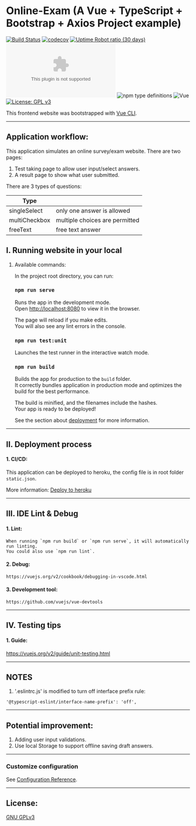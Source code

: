 # Online-Exam (A Vue + TypeScript + Bootstrap + Axios Project example)
[![Build Status](https://travis-ci.com/jingbojin/exam.svg?token=AiCM6zPJxbZCtuxqfTpu&branch=master)](https://travis-ci.com/jingbojin/exam)
[![codecov](https://codecov.io/gh/jingbojin/exam/branch/master/graph/badge.svg)](https://codecov.io/gh/jingbojin/exam)
[![Uptime Robot ratio (30 days)](https://img.shields.io/uptimerobot/ratio/m785725864-85305093236c6fea5c07351a)](https://uptimerobot.com/dashboard#785725864)
[![Website exam.jingbojin.com](https://img.shields.io/website-up-down-green-red/http/exam.jingbojin.com)](http://exam.jingbojin.com/)
![npm type definitions](https://img.shields.io/npm/types/typescript?label=TS)
![Vue](https://img.shields.io/badge/vue-2.x-brightgreen.svg)
[![License: GPL v3](https://img.shields.io/badge/License-GPLv3-blue.svg)](https://www.gnu.org/licenses/gpl-3.0)

This frontend website was bootstrapped with [Vue CLI](https://cli.vuejs.org/).

***
## Application workflow:
This application simulates an online survey/exam website. 
There are two pages:
1. Test taking page to allow user input/select answers.
2. A result page to show what user submitted.

There are 3 types of questions:

| Type          |                                |
| ------------- |:-------------------------------|
| singleSelect  | only one answer is allowed     |
| multiCheckbox | multiple choices are permitted |
| freeText      | free text answer               |

## I. Running website in your local
1. Available commands: 

    In the project root directory, you can run:
    
    ### `npm run serve`
    
    Runs the app in the development mode.<br>
    Open [http://localhost:8080](http://localhost:8080) to view it in the browser.
    
    The page will reload if you make edits.<br>
    You will also see any lint errors in the console.
    
    ### `npm run test:unit`
    
    Launches the test runner in the interactive watch mode.<br>
    
    ### `npm run build`
    
    Builds the app for production to the `build` folder.<br>
    It correctly bundles application in production mode and optimizes the build for the best performance.
    
    The build is minified, and the filenames include the hashes.<br>
    Your app is ready to be deployed!
    
    See the section about [deployment](https://cli.vuejs.org/guide/deployment.html#general-guidelines) for more information.
***

## II. Deployment process
#### 1. CI/CD:
This application can be deployed to heroku, the config file is in root folder `static.json`.

More information:
[Deploy to heroku](https://cli.vuejs.org/guide/deployment.html#heroku)

***
## III. IDE Lint & Debug
#### 1. Lint: 
    When running `npm run build` or `npm run serve`, it will automatically run linting. 
    You could also use `npm run lint`. 

#### 2. Debug: 
    https://vuejs.org/v2/cookbook/debugging-in-vscode.html

#### 3. Development tool: 
    https://github.com/vuejs/vue-devtools
    
***
## IV. Testing tips
#### 1. Guide:
https://vuejs.org/v2/guide/unit-testing.html

***
## NOTES
1. '.eslintrc.js' is modified to turn off interface prefix rule:
```
'@typescript-eslint/interface-name-prefix': 'off',
```

***
## Potential improvement:
1. Adding user input validations.
2. Use local Storage to support offline saving draft answers. 

***
### Customize configuration
See [Configuration Reference](https://cli.vuejs.org/config/).

***
## License:
[GNU GPLv3](https://choosealicense.com/licenses/gpl-3.0/)
